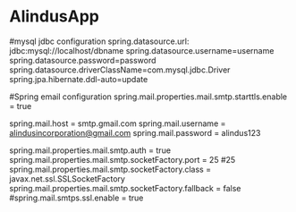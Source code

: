 # AlindusApp
#mysql jdbc configuration
spring.datasource.url: jdbc:mysql://localhost/dbname
spring.datasource.username=username
spring.datasource.password=password
spring.datasource.driverClassName=com.mysql.jdbc.Driver
spring.jpa.hibernate.ddl-auto=update

#Spring email configuration
spring.mail.properties.mail.smtp.starttls.enable = true

spring.mail.host = smtp.gmail.com
spring.mail.username = alindusincorporation@gmail.com
spring.mail.password = alindus123

spring.mail.properties.mail.smtp.auth = true
spring.mail.properties.mail.smtp.socketFactory.port = 25 
#25
spring.mail.properties.mail.smtp.socketFactory.class = javax.net.ssl.SSLSocketFactory
spring.mail.properties.mail.smtp.socketFactory.fallback = false
#spring.mail.smtps.ssl.enable = true
